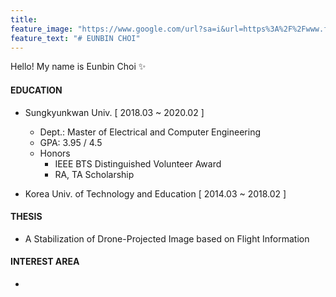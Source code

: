 ```yaml
---
title: 
feature_image: "https://www.google.com/url?sa=i&url=https%3A%2F%2Fwww.freepik.com%2Fpremium-photo%2Frow-trees-snow_41089644.htm&psig=AOvVaw0-E_7zDXxjAECsFCJdlF80&ust=1709120925529000&source=images&cd=vfe&opi=89978449&ved=0CBIQjRxqFwoTCIjX7965y4QDFQAAAAAdAAAAABAK"
feature_text: "# EUNBIN CHOI"
---
```


Hello! My name is Eunbin Choi ✨ 

#### EDUCATION
- Sungkyunkwan Univ. [ 2018.03 ~ 2020.02 ] 
  - Dept.: Master of Electrical and Computer Engineering
  - GPA: 3.95 / 4.5
  - Honors
    - IEEE BTS Distinguished Volunteer Award
    - RA, TA Scholarship

- Korea Univ. of Technology and Education [ 2014.03 ~ 2018.02 ]


#### THESIS
- A Stabilization of Drone-Projected Image based on Flight Information


#### INTEREST AREA
- 
